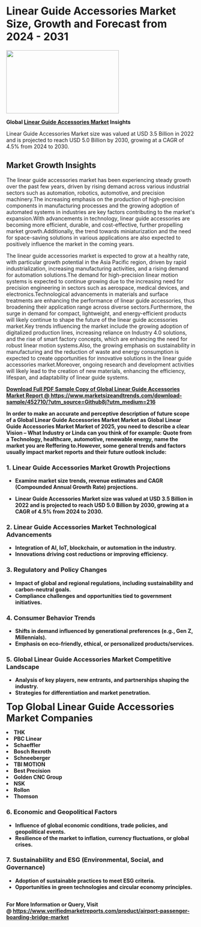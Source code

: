 <H1>Linear Guide Accessories Market Size, Growth and Forecast from 2024 - 2031</H1><img class="aligncenter size-medium wp-image-584254" src="https://thirdeyenews.in/wp-content/uploads/2024/09/Global-Market-Research-300x168.jpeg" alt="" width="300" height="168" /><p><strong>Global&nbsp;<a href="https://www.marketsizeandtrends.com/download-sample/452710/?utm_source=Github8j?utm_medium=216">Linear Guide Accessories Market</a> Insights</strong></p><p>Linear Guide Accessories Market size was valued at USD 3.5 Billion in 2022 and is projected to reach USD 5.0 Billion by 2030, growing at a CAGR of 4.5% from 2024 to 2030.</p><p><h2>Market Growth Insights</h2> <p>The linear guide accessories market has been experiencing steady growth over the past few years, driven by rising demand across various industrial sectors such as automation, robotics, automotive, and precision machinery.The increasing emphasis on the production of high-precision components in manufacturing processes and the growing adoption of automated systems in industries are key factors contributing to the market's expansion.With advancements in technology, linear guide accessories are becoming more efficient, durable, and cost-effective, further propelling market growth.Additionally, the trend towards miniaturization and the need for space-saving solutions in various applications are also expected to positively influence the market in the coming years.</p> <p><strong><a href="download-link"></a></strong></p> <p>The linear guide accessories market is expected to grow at a healthy rate, with particular growth potential in the Asia Pacific region, driven by rapid industrialization, increasing manufacturing activities, and a rising demand for automation solutions.The demand for high-precision linear motion systems is expected to continue growing due to the increasing need for precision engineering in sectors such as aerospace, medical devices, and electronics.Technological advancements in materials and surface treatments are enhancing the performance of linear guide accessories, thus broadening their application range across diverse sectors.Furthermore, the surge in demand for compact, lightweight, and energy-efficient products will likely continue to shape the future of the linear guide accessories market.Key trends influencing the market include the growing adoption of digitalized production lines, increasing reliance on Industry 4.0 solutions, and the rise of smart factory concepts, which are enhancing the need for robust linear motion systems.Also, the growing emphasis on sustainability in manufacturing and the reduction of waste and energy consumption is expected to create opportunities for innovative solutions in the linear guide accessories market.Moreover, ongoing research and development activities will likely lead to the creation of new materials, enhancing the efficiency, lifespan, and adaptability of linear guide systems.<p><strong><a href="get-more-link"></p><p><span class=""><strong>Download Full PDF Sample Copy of Global Linear Guide Accessories Market Report</strong> @ <a href="https://www.marketsizeandtrends.com/download-sample/452710/?utm_source=Github8j?utm_medium=216" target="_blank">https://www.marketsizeandtrends.com/download-sample/452710/?utm_source=Github8j?utm_medium=216</a></span></p><p>In order to make an accurate and perceptive description of future scope of a Global&nbsp;Linear Guide Accessories Market Market as Global&nbsp;Linear Guide Accessories Market Market of 2025, you need to describe a clear Vision &ndash; What Industry or Linda can you think of for example: Quote from a Technology, healthcare, automotive, renewable energy, name the market you are Reffering to.However, some general trends and factors usually impact market reports and their future outlook include:</p><h3>1.&nbsp;<strong>Linear Guide Accessories Market Growth Projections</strong></h3><ul><li>Examine market size trends, revenue estimates and CAGR (Compounded Annual Growth Rate) projections.</li><li><p>Linear Guide Accessories Market size was valued at USD 3.5 Billion in 2022 and is projected to reach USD 5.0 Billion by 2030, growing at a CAGR of 4.5% from 2024 to 2030.</p></li></ul><h3>2.&nbsp;<strong>Linear Guide Accessories Market Technological Advancements</strong></h3><ul><li>Integration of AI, IoT, blockchain, or automation in the industry.</li><li>Innovations driving cost reductions or improving efficiency.</li></ul><h3>3.&nbsp;<strong>Regulatory and Policy Changes</strong></h3><ul><li>Impact of global and regional regulations, including sustainability and carbon-neutral goals.</li><li>Compliance challenges and opportunities tied to government initiatives.</li></ul><h3>4.&nbsp;<strong>Consumer Behavior Trends</strong></h3><ul><li>Shifts in demand influenced by generational preferences (e.g., Gen Z, Millennials).</li><li>Emphasis on eco-friendly, ethical, or personalized products/services.</li></ul><h3>5.&nbsp;<strong>Global Linear Guide Accessories Market Competitive Landscape</strong></h3><ul><li>Analysis of key players, new entrants, and partnerships shaping the industry.</li><li>Strategies for differentiation and market penetration.</li></ul><p data-pm-slice="1 1 []"><span style="color: inherit; font-family: inherit; font-size: 25px;">Top Global Linear Guide Accessories Market Companies</span></p><div class="" data-test-id=""><p><li>THK</li><li> PBC Linear</li><li> Schaeffler</li><li> Bosch Rexroth</li><li> Schneeberger</li><li> TBI MOTION</li><li> Best Precision</li><li> Golden CNC Group</li><li> NSK</li><li> Rollon</li><li> Thomson</li></p></div><h3>6.&nbsp;<strong>Economic and Geopolitical Factors</strong></h3><ul><li>Influence of global economic conditions, trade policies, and geopolitical events.</li><li>Resilience of the market to inflation, currency fluctuations, or global crises.</li></ul><h3>7.&nbsp;<strong>Sustainability and ESG (Environmental, Social, and Governance)</strong></h3><ul><li>Adoption of sustainable practices to meet ESG criteria.</li><li>Opportunities in green technologies and circular economy principles.</li></ul><h2><strong style="font-size: 14px;">For More Information or Query, Visit @&nbsp;</strong><a style="background-color: #ffffff; font-size: 14px;" href="https://www.marketsizeandtrends.com/report/linear-guide-accessories-market/" target="_blank">https://www.verifiedmarketreports.com/product/airport-passenger-boarding-bridge-market</a></h2>